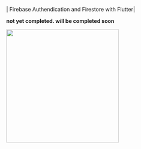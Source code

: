 | Firebase Authendication and Firestore with Flutter|

**not yet completed. will be completed soon**



<img src="https://user-images.githubusercontent.com/58719777/150565204-42826c29-e2f1-4d34-aa58-0a2b0e68184e.png" width="300" />


